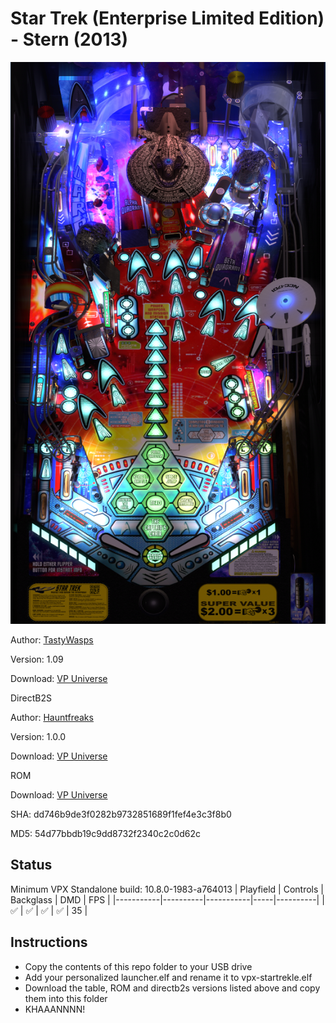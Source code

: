 # Star Trek (Enterprise Limited Edition) - Stern (2013)

![Table Preview](https://github.com/Bla1ze/vpx-images/blob/main/vpx-startrekle.png)

Author: [TastyWasps](https://vpuniverse.com/profile/44724-tastywasps/)  

Version: 1.09

Download: [VP Universe](https://vpuniverse.com/files/file/17313-star-trek-le-stern-2013/)

DirectB2S

Author: [Hauntfreaks](https://vpuniverse.com/profile/5216-hauntfreaks/)  

Version: 1.0.0

Download: [VP Universe](https://vpuniverse.com/files/file/17314-star-trek-le-stern-2013-b2s-with-full-dmd/)

ROM

Download: [VP Universe](https://vpuniverse.com/files/file/3990-star-trek-stern-limited-edition-v161/)

SHA: dd746b9de3f0282b9732851689f1fef4e3c3f8b0

MD5: 54d77bbdb19c9dd8732f2340c2c0d62c


## Status 

Minimum VPX Standalone build: 10.8.0-1983-a764013
| Playfield | Controls | Backglass | DMD | FPS | 
|-----------|----------|-----------|-----|----------|
| :white_check_mark: | :white_check_mark: | :white_check_mark: | :white_check_mark: | 35 |

## Instructions

- Copy the contents of this repo folder to your USB drive
- Add your personalized launcher.elf and rename it to vpx-startrekle.elf
- Download the table, ROM and directb2s versions listed above and copy them into this folder
- KHAAANNNN!